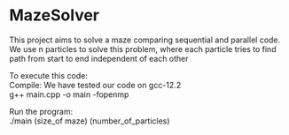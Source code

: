 # MazeSolver
This project aims to solve a maze comparing sequential and parallel code. We use n particles to solve this problem, where each particle tries to find path from start to end independent of each other  
  
To execute this code:  
Compile: We have tested our code on gcc-12.2  
g++ main.cpp -o main -fopenmp  
  
Run the program:  
./main (size_of maze) (number_of_particles)
